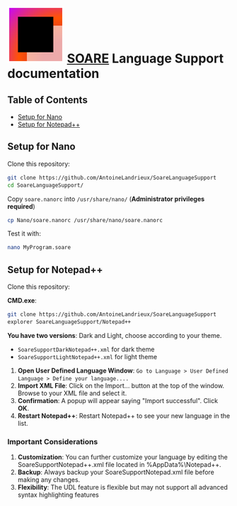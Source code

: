 
# ![LOGO](../resources/icon/icon.svg) [SOARE](https://github.com/AntoineLandrieux/SOARE/) Language Support documentation

## Table of Contents

- [Setup for Nano](#setup-for-nano)
- [Setup for Notepad++](#setup-for-notepad)

## Setup for Nano

Clone this repository:

```sh
git clone https://github.com/AntoineLandrieux/SoareLanguageSupport
cd SoareLanguageSupport/
```

Copy `soare.nanorc` into `/usr/share/nano/` (**Administrator privileges required**)

```sh
cp Nano/soare.nanorc /usr/share/nano/soare.nanorc
```

Test it with:

```sh
nano MyProgram.soare
```

## Setup for Notepad++

Clone this repository:

**CMD.exe**:

```sh
git clone https://github.com/AntoineLandrieux/SoareLanguageSupport
explorer SoareLanguageSupport/Notepad++
```

**You have two versions**: Dark and Light, choose according to your theme.

- `SoareSupportDarkNotepad++.xml` for dark theme
- `SoareSupportLightNotepad++.xml` for light theme

1. **Open User Defined Language Window**: `Go to Language > User Defined Language > Define your language....`
2. **Import XML File**: Click on the Import... button at the top of the window. Browse to your XML file and select it.
3. **Confirmation**: A popup will appear saying "Import successful". Click **OK**.
4. **Restart Notepad++**: Restart Notepad++ to see your new language in the list.

### Important Considerations

1. **Customization**: You can further customize your language by editing the SoareSupportNotepad++.xml file located in %AppData%\Notepad++.
2. **Backup**: Always backup your SoareSupportNotepad.xml file before making any changes.
3. **Flexibility**: The UDL feature is flexible but may not support all advanced syntax highlighting features
